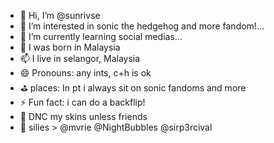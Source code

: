 - 👋 Hi, I’m @sunrivse
- 👀 I’m interested in sonic the hedgehog and more fandom!...
- 🌱 I’m currently learning social medias...
- 💞️ I was born in Malaysia
- 📫 I live in selangor, Malaysia 
- 😄 Pronouns: any ints, c+h is ok
- ⛳ places: In pt i always sit on sonic fandoms and more
- ⚡ Fun fact: i can do a backflip!
- 🚫 DNC my skins unless friends
- 🎉 silies > @mvrie @NightBubbles @sirp3rcival
